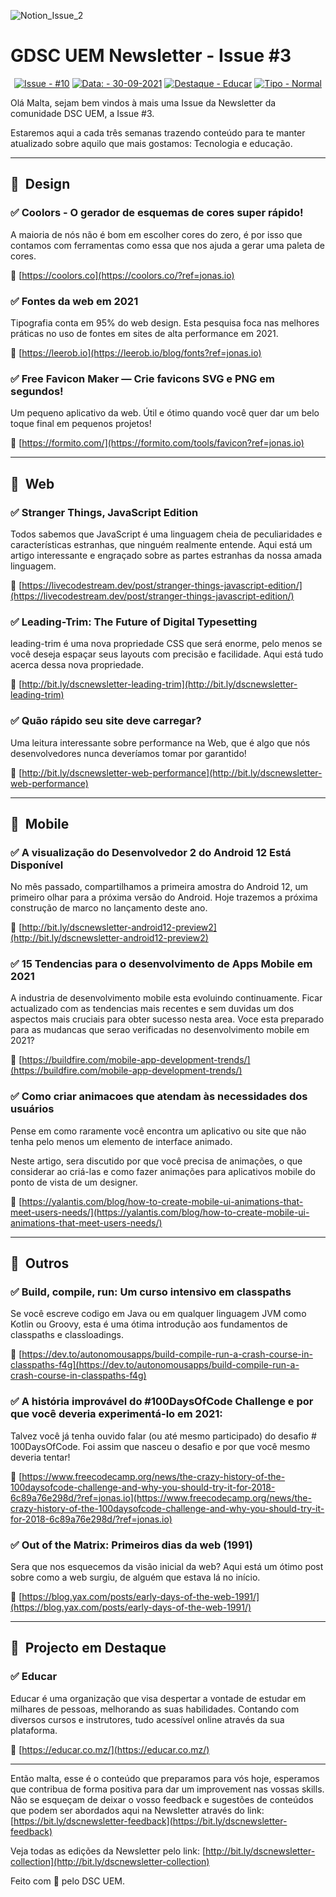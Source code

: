 

![Notion_Issue_2](https://user-images.githubusercontent.com/50568515/130361788-3e8584d4-a165-45ca-a290-8e8951ba53b0.png)

# **GDSC UEM Newsletter - Issue #3**

<span align="center">

[![Issue - #10](https://img.shields.io/badge/Issue-%2310-2ea44f)](https://https://github.com/DSC-Eduardo-Mondlane-University/newsletter/tree/main/2021/)
[![Data: - 30-09-2021](https://img.shields.io/badge/Data%3A-30--09--2021-brightgreen)](https://https://github.com/DSC-Eduardo-Mondlane-University/newsletter/tree/main/2021/)
[![Destaque - Educar](https://img.shields.io/badge/Destaque-Educar-yellow)](https://https://github.com/DSC-Eduardo-Mondlane-University/newsletter/tree/main/2021/) [![Tipo  - Normal](https://img.shields.io/badge/Tipo_-Normal-blue)](https://https://github.com/DSC-Eduardo-Mondlane-University/newsletter/tree/main/2021/)

</span>

Olá Malta, sejam bem vindos à mais uma Issue da Newsletter da comunidade DSC UEM, a Issue #3.

Estaremos aqui a cada três semanas trazendo conteúdo para te manter atualizado sobre aquilo que mais gostamos: Tecnologia e educação.

---


## 🎯  **Design**

### ✅ **Coolors - O gerador de esquemas de cores super rápido!**

A maioria de nós não é bom em escolher cores do zero, é por isso que contamos com ferramentas como essa que nos ajuda a gerar uma paleta de cores.

📎 [https://coolors.co](https://coolors.co/?ref=jonas.io)

### ✅ **Fontes da web em 2021**

Tipografia conta em 95% do web design. Esta pesquisa foca nas melhores práticas no uso de fontes em sites de alta performance em 2021.

📎 [https://leerob.io](https://leerob.io/blog/fonts?ref=jonas.io)

### ✅ **Free Favicon Maker — Crie favicons SVG e PNG em segundos!**

Um pequeno aplicativo da web. Útil e ótimo quando você quer dar um belo toque final em pequenos projetos!

📎 [https://formito.com/](https://formito.com/tools/favicon?ref=jonas.io)

---

## 🎯  **Web**

### ✅ **Stranger Things, JavaScript Edition**

Todos sabemos que JavaScript é uma linguagem cheia de peculiaridades e características estranhas, que ninguém realmente entende. Aqui está um artigo interessante e engraçado sobre as partes estranhas da nossa amada linguagem.

📎 [https://livecodestream.dev/post/stranger-things-javascript-edition/](https://livecodestream.dev/post/stranger-things-javascript-edition/)

### ✅ **Leading-Trim: The Future of Digital Typesetting**

leading-trim é uma nova propriedade CSS que será enorme, pelo menos se você deseja espaçar seus layouts com precisão e facilidade. Aqui está tudo acerca dessa nova propriedade.

📎 [http://bit.ly/dscnewsletter-leading-trim](http://bit.ly/dscnewsletter-leading-trim)

### ✅ **Quão rápido seu site deve carregar?**

Uma leitura interessante sobre performance na Web, que é algo que nós desenvolvedores nunca deveríamos tomar por garantido!

📎 [http://bit.ly/dscnewsletter-web-performance](http://bit.ly/dscnewsletter-web-performance)

---

## 🎯  Mobile

### ✅ **A visualização do Desenvolvedor 2 do Android 12 Está Disponível**

No mês passado, compartilhamos a primeira amostra do Android 12, um primeiro olhar para a próxima versão do Android. Hoje trazemos a próxima construção de marco no lançamento deste ano.

📎 [http://bit.ly/dscnewsletter-android12-preview2](http://bit.ly/dscnewsletter-android12-preview2)

### ✅ **15 Tendencias para o desenvolvimento de Apps Mobile em 2021**

A industria de desenvolvimento mobile esta evoluindo continuamente. Ficar actualizado com as tendencias mais recentes e sem duvidas um dos aspectos mais cruciais para obter sucesso nesta area. Voce esta preparado para as mudancas que serao verificadas no desenvolvimento mobile em 2021?

📎 [https://buildfire.com/mobile-app-development-trends/](https://buildfire.com/mobile-app-development-trends/)

### ✅ **Como criar animacoes que atendam às necessidades dos usuários**

Pense em como raramente você encontra um aplicativo ou site que não tenha pelo menos um elemento de interface animado.

Neste artigo, sera discutido por que você precisa de animações, o que considerar ao criá-las e como fazer animações para aplicativos mobile do ponto de vista de um designer.

📎 [https://yalantis.com/blog/how-to-create-mobile-ui-animations-that-meet-users-needs/](https://yalantis.com/blog/how-to-create-mobile-ui-animations-that-meet-users-needs/)

---

## 🎯  Outros

### ✅ **Build, compile, run: Um curso intensivo em classpaths**

Se você escreve codigo em Java ou em qualquer linguagem JVM como Kotlin ou Groovy, esta é uma ótima introdução aos fundamentos de classpaths e classloadings.

📎 [https://dev.to/autonomousapps/build-compile-run-a-crash-course-in-classpaths-f4g](https://dev.to/autonomousapps/build-compile-run-a-crash-course-in-classpaths-f4g)

### ✅ A história improvável do #100DaysOfCode Challenge e por que você deveria experimentá-lo em 2021:

Talvez você já tenha ouvido falar (ou até mesmo participado) do desafio # 100DaysOfCode. Foi assim que nasceu o desafio e por que você mesmo deveria tentar!

📎 [https://www.freecodecamp.org/news/the-crazy-history-of-the-100daysofcode-challenge-and-why-you-should-try-it-for-2018-6c89a76e298d/?ref=jonas.io](https://www.freecodecamp.org/news/the-crazy-history-of-the-100daysofcode-challenge-and-why-you-should-try-it-for-2018-6c89a76e298d/?ref=jonas.io)

### ✅ **Out of the Matrix: Primeiros dias da web (1991)**

Sera que nos esquecemos da visão inicial da web? Aqui está um ótimo post sobre como a web surgiu, de alguém que estava lá no início.

📎 [https://blog.yax.com/posts/early-days-of-the-web-1991/](https://blog.yax.com/posts/early-days-of-the-web-1991/)

---

## 🎯  Projecto em Destaque

### ✅ Educar

Educar é uma organização que visa despertar a vontade de estudar em milhares de pessoas, melhorando as suas habilidades. Contando com diversos cursos e instrutores, tudo acessível online através da sua plataforma.

📎 [https://educar.co.mz/](https://educar.co.mz/)

---

Então malta, esse é o conteúdo que preparamos para vós hoje, esperamos que contribua de forma positiva para dar um improvement nas vossas skills. Não se esqueçam de deixar o vosso feedback e sugestões de conteúdos que podem ser abordados aqui na Newsletter através do link: [https://bit.ly/dscnewsletter-feedback](https://bit.ly/dscnewsletter-feedback)

Veja todas as edições da Newsletter pelo link: [http://bit.ly/dscnewsletter-collection](http://bit.ly/dscnewsletter-collection)

Feito com 💙 pelo DSC UEM.
